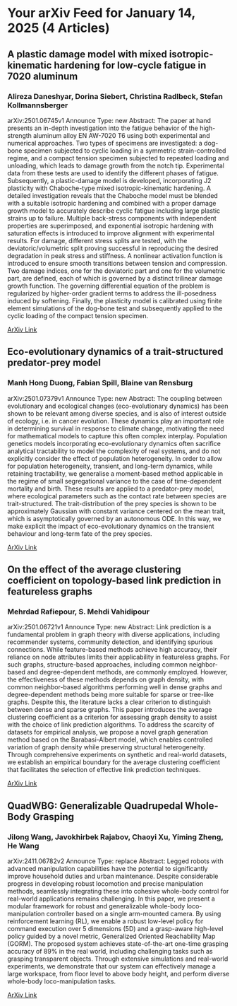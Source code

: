 <h1>Your arXiv Feed for January 14, 2025 (4 Articles)</h1>
<h2>A plastic damage model with mixed isotropic-kinematic hardening for low-cycle fatigue in 7020 aluminum</h2>
<h3>Alireza Daneshyar, Dorina Siebert, Christina Radlbeck, Stefan Kollmannsberger</h3>
<p>arXiv:2501.06745v1 Announce Type: new 
Abstract: The paper at hand presents an in-depth investigation into the fatigue behavior of the high-strength aluminum alloy EN AW-7020 T6 using both experimental and numerical approaches. Two types of specimens are investigated: a dog-bone specimen subjected to cyclic loading in a symmetric strain-controlled regime, and a compact tension specimen subjected to repeated loading and unloading, which leads to damage growth from the notch tip. Experimental data from these tests are used to identify the different phases of fatigue. Subsequently, a plastic-damage model is developed, incorporating J2 plasticity with Chaboche-type mixed isotropic-kinematic hardening. A detailed investigation reveals that the Chaboche model must be blended with a suitable isotropic hardening and combined with a proper damage growth model to accurately describe cyclic fatigue including large plastic strains up to failure. Multiple back-stress components with independent properties are superimposed, and exponential isotropic hardening with saturation effects is introduced to improve alignment with experimental results. For damage, different stress splits are tested, with the deviatoric/volumetric split proving successful in reproducing the desired degradation in peak stress and stiffness. A nonlinear activation function is introduced to ensure smooth transitions between tension and compression. Two damage indices, one for the deviatoric part and one for the volumetric part, are defined, each of which is governed by a distinct trilinear damage growth function. The governing differential equation of the problem is regularized by higher-order gradient terms to address the ill-posedness induced by softening. Finally, the plasticity model is calibrated using finite element simulations of the dog-bone test and subsequently applied to the cyclic loading of the compact tension specimen.</p>
<a href='https://arxiv.org/abs/2501.06745'>ArXiv Link</a>

<h2>Eco-evolutionary dynamics of a trait-structured predator-prey model</h2>
<h3>Manh Hong Duong, Fabian Spill, Blaine van Rensburg</h3>
<p>arXiv:2501.07379v1 Announce Type: new 
Abstract: The coupling between evolutionary and ecological changes (eco-evolutionary dynamics) has been shown to be relevant among diverse species, and is also of interest outside of ecology, i.e. in cancer evolution. These dynamics play an important role in determining survival in response to climate change, motivating the need for mathematical models to capture this often complex interplay. Population genetics models incorporating eco-evolutionary dynamics often sacrifice analytical tractability to model the complexity of real systems, and do not explicitly consider the effect of population heterogeneity. In order to allow for population heterogeneity, transient, and long-term dynamics, while retaining tractability, we generalise a moment-based method applicable in the regime of small segregational variance to the case of time-dependent mortality and birth. These results are applied to a predator-prey model, where ecological parameters such as the contact rate between species are trait-structured. The trait-distribution of the prey species is shown to be approximately Gaussian with constant variance centered on the mean trait, which is asymptotically governed by an autonomous ODE. In this way, we make explicit the impact of eco-evolutionary dynamics on the transient behaviour and long-term fate of the prey species.</p>
<a href='https://arxiv.org/abs/2501.07379'>ArXiv Link</a>

<h2>On the effect of the average clustering coefficient on topology-based link prediction in featureless graphs</h2>
<h3>Mehrdad Rafiepour, S. Mehdi Vahidipour</h3>
<p>arXiv:2501.06721v1 Announce Type: new 
Abstract: Link prediction is a fundamental problem in graph theory with diverse applications, including recommender systems, community detection, and identifying spurious connections. While feature-based methods achieve high accuracy, their reliance on node attributes limits their applicability in featureless graphs. For such graphs, structure-based approaches, including common neighbor-based and degree-dependent methods, are commonly employed. However, the effectiveness of these methods depends on graph density, with common neighbor-based algorithms performing well in dense graphs and degree-dependent methods being more suitable for sparse or tree-like graphs. Despite this, the literature lacks a clear criterion to distinguish between dense and sparse graphs. This paper introduces the average clustering coefficient as a criterion for assessing graph density to assist with the choice of link prediction algorithms. To address the scarcity of datasets for empirical analysis, we propose a novel graph generation method based on the Barabasi-Albert model, which enables controlled variation of graph density while preserving structural heterogeneity. Through comprehensive experiments on synthetic and real-world datasets, we establish an empirical boundary for the average clustering coefficient that facilitates the selection of effective link prediction techniques.</p>
<a href='https://arxiv.org/abs/2501.06721'>ArXiv Link</a>

<h2>QuadWBG: Generalizable Quadrupedal Whole-Body Grasping</h2>
<h3>Jilong Wang, Javokhirbek Rajabov, Chaoyi Xu, Yiming Zheng, He Wang</h3>
<p>arXiv:2411.06782v2 Announce Type: replace 
Abstract: Legged robots with advanced manipulation capabilities have the potential to significantly improve household duties and urban maintenance. Despite considerable progress in developing robust locomotion and precise manipulation methods, seamlessly integrating these into cohesive whole-body control for real-world applications remains challenging. In this paper, we present a modular framework for robust and generalizable whole-body loco-manipulation controller based on a single arm-mounted camera. By using reinforcement learning (RL), we enable a robust low-level policy for command execution over 5 dimensions (5D) and a grasp-aware high-level policy guided by a novel metric, Generalized Oriented Reachability Map (GORM). The proposed system achieves state-of-the-art one-time grasping accuracy of 89% in the real world, including challenging tasks such as grasping transparent objects. Through extensive simulations and real-world experiments, we demonstrate that our system can effectively manage a large workspace, from floor level to above body height, and perform diverse whole-body loco-manipulation tasks.</p>
<a href='https://arxiv.org/abs/2411.06782'>ArXiv Link</a>

